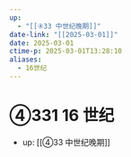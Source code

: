 ```yaml
---
up:
  - "[[④33 中世纪晚期]]"
date-link: "[[2025-03-01]]"
date: 2025-03-01
ctime-p: 2025-03-01T13:28:10
aliases:
  - 16世纪
---
```


# ④331 16 世纪

- up: [[④33 中世纪晚期]]
